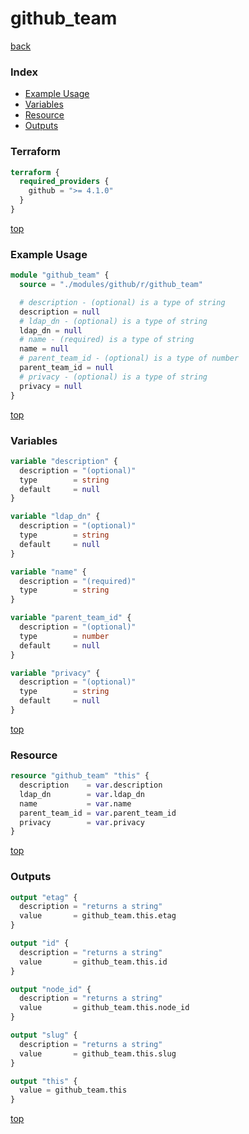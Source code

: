 # github_team

[back](../github.md)

### Index

- [Example Usage](#example-usage)
- [Variables](#variables)
- [Resource](#resource)
- [Outputs](#outputs)

### Terraform

```terraform
terraform {
  required_providers {
    github = ">= 4.1.0"
  }
}
```

[top](#index)

### Example Usage

```terraform
module "github_team" {
  source = "./modules/github/r/github_team"

  # description - (optional) is a type of string
  description = null
  # ldap_dn - (optional) is a type of string
  ldap_dn = null
  # name - (required) is a type of string
  name = null
  # parent_team_id - (optional) is a type of number
  parent_team_id = null
  # privacy - (optional) is a type of string
  privacy = null
}
```

[top](#index)

### Variables

```terraform
variable "description" {
  description = "(optional)"
  type        = string
  default     = null
}

variable "ldap_dn" {
  description = "(optional)"
  type        = string
  default     = null
}

variable "name" {
  description = "(required)"
  type        = string
}

variable "parent_team_id" {
  description = "(optional)"
  type        = number
  default     = null
}

variable "privacy" {
  description = "(optional)"
  type        = string
  default     = null
}
```

[top](#index)

### Resource

```terraform
resource "github_team" "this" {
  description    = var.description
  ldap_dn        = var.ldap_dn
  name           = var.name
  parent_team_id = var.parent_team_id
  privacy        = var.privacy
}
```

[top](#index)

### Outputs

```terraform
output "etag" {
  description = "returns a string"
  value       = github_team.this.etag
}

output "id" {
  description = "returns a string"
  value       = github_team.this.id
}

output "node_id" {
  description = "returns a string"
  value       = github_team.this.node_id
}

output "slug" {
  description = "returns a string"
  value       = github_team.this.slug
}

output "this" {
  value = github_team.this
}
```

[top](#index)